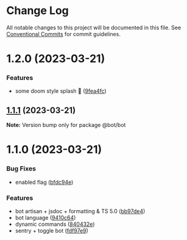 # Change Log

All notable changes to this project will be documented in this file.
See [Conventional Commits](https://conventionalcommits.org) for commit guidelines.

# 1.2.0 (2023-03-21)

### Features

- some doom style splash :art: ([9fea4fc](https://github.com/Stormix/bot/commit/9fea4fc55ceb8e926794d29a05eef5b696e3e7ee))

## [1.1.1](https://github.com/Stormix/bot/compare/v1.1.0...v1.1.1) (2023-03-21)

**Note:** Version bump only for package @bot/bot

# 1.1.0 (2023-03-21)

### Bug Fixes

- enabled flag ([bfdc94e](https://github.com/Stormix/bot/commit/bfdc94e4f493e73a5901d55b3192babc7d95ac75))

### Features

- bot artisan + jsdoc + formatting & TS 5.0 ([bb97de4](https://github.com/Stormix/bot/commit/bb97de4234d32e59303d7629f4b7d857414c8a87))
- bot language ([9410c64](https://github.com/Stormix/bot/commit/9410c642cca8e88a14257c386e84e7750b8438fe))
- dynamic commands ([840432e](https://github.com/Stormix/bot/commit/840432ec4d3d10cc5c69dd7fb6474ef98385b00f))
- sentry + toggle bot ([fdf97e9](https://github.com/Stormix/bot/commit/fdf97e90735ac146a84c9ac9276b92c315f2f99d))
